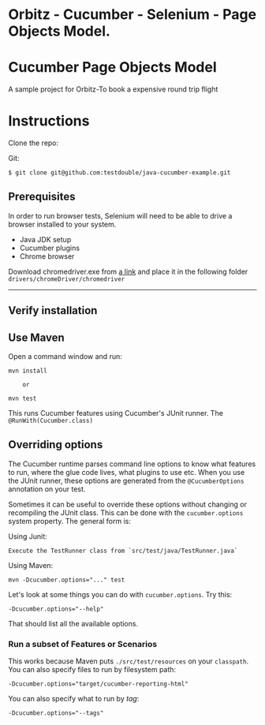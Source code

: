 # Orbitz - Cucumber - Selenium - Page Objects Model.

# Cucumber Page Objects Model

A sample project for Orbitz-To book a expensive round trip flight

# Instructions

Clone the repo:

Git:
```
$ git clone git@github.com:testdouble/java-cucumber-example.git
```

## Prerequisites

In order to run browser tests, Selenium will need to be able to drive a browser
installed to your system.

* Java JDK setup 
* Cucumber plugins
* Chrome browser

Download chromedriver.exe from [a link](https://chromedriver.chromium.org/downloads) and place it in the following folder `drivers/chromeDriver/chromedriver`

---------------------------------------------------------

## Verify installation

## Use Maven

Open a command window and run:

    mvn install
    
        or
        
    mvn test   

This runs Cucumber features using Cucumber's JUnit runner. The `@RunWith(Cucumber.class)` 


## Overriding options

The Cucumber runtime parses command line options to know what features to run, where the glue code lives, what plugins to use etc.
When you use the JUnit runner, these options are generated from the `@CucumberOptions` annotation on your test.

Sometimes it can be useful to override these options without changing or recompiling the JUnit class. This can be done with the
`cucumber.options` system property. The general form is:


Using Junit:

    Execute the TestRunner class from `src/test/java/TestRunner.java`  

Using Maven:

    mvn -Dcucumber.options="..." test

Let's look at some things you can do with `cucumber.options`. Try this:

    -Dcucumber.options="--help"

That should list all the available options.

### Run a subset of Features or Scenarios

This works because Maven puts `./src/test/resources` on your `classpath`.
You can also specify files to run by filesystem path:

    -Dcucumber.options="target/cucumber-reporting-html"

You can also specify what to run by *tag*:

    -Dcucumber.options="--tags"

